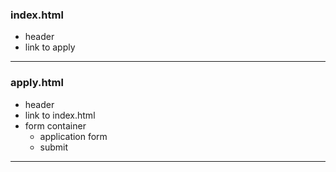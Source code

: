 ### index.html

* header
* link to apply

***
### apply.html

* header
* link to index.html
* form container
  * application form
  * submit

***

